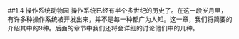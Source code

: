 ##1.4 操作系统动物园
操作系统已经有半个多世纪的历史了。在这一段岁月里，有许多种操作系统被开发出来，并不是每一种都广为人知。这一章，我们将简要的介绍其中的9种。后面的章节中我们还将会详细的讨论他们中的几种。
